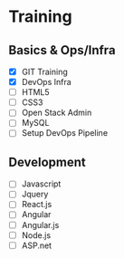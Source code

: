 # Training

## Basics & Ops/Infra
- [x] GIT Training
- [X] DevOps Infra
- [ ] HTML5
- [ ] CSS3
- [ ] Open Stack Admin
- [ ] MySQL
- [ ] Setup DevOps Pipeline

## Development
- [ ] Javascript
- [ ] Jquery
- [ ] React.js
- [ ] Angular
- [ ] Angular.js
- [ ] Node.js
- [ ] ASP.net
